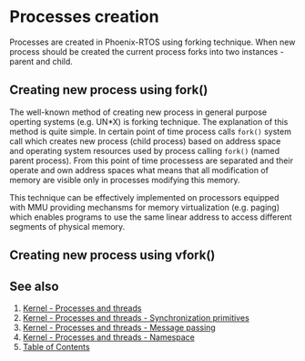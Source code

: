# Processes creation

Processes are created in Phoenix-RTOS using forking technique. When new process should be created the current process forks into two instances - parent and child.

## Creating new process using fork()

The well-known method of creating new process in general purpose operting systems (e.g. UN*X) is forking technique. The explanation of this method is quite simple. In certain point of time process calls `fork()` system call which creates new process (child process) based on address space and operating system resources used by process calling `fork()` (named parent process). From this point of time processess are separated and their operate and own address spaces what means that all modification of memory are visible only in processes modifying this memory.

This technique can be effectively implemented on processors equipped with MMU providing mechansms for memory virtualization (e.g. paging) which enables programs to use the same linear address to access different segments of physical memory.

## Creating new process using vfork()


## See also

1. [Kernel - Processes and threads](README.MD)
2. [Kernel - Processes and threads - Synchronization primitives](sync.md)
3. [Kernel - Processes and threads - Message passing](msg.md)
4. [Kernel - Processes and threads - Namespace](namespace.md)
5. [Table of Contents](../../README.md)